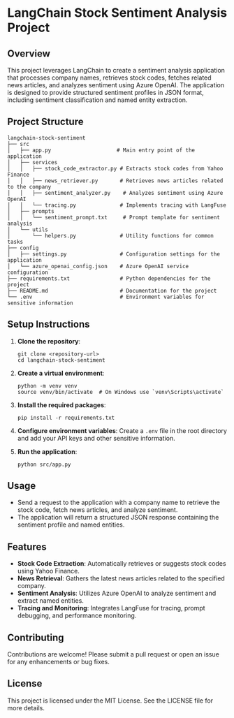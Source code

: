 # LangChain Stock Sentiment Analysis Project

## Overview
This project leverages LangChain to create a sentiment analysis application that processes company names, retrieves stock codes, fetches related news articles, and analyzes sentiment using Azure OpenAI. The application is designed to provide structured sentiment profiles in JSON format, including sentiment classification and named entity extraction.

## Project Structure
```
langchain-stock-sentiment
├── src
│   ├── app.py                     # Main entry point of the application
│   ├── services
│   │   ├── stock_code_extractor.py # Extracts stock codes from Yahoo Finance
│   │   ├── news_retriever.py       # Retrieves news articles related to the company
│   │   ├── sentiment_analyzer.py    # Analyzes sentiment using Azure OpenAI
│   │   └── tracing.py              # Implements tracing with LangFuse
│   ├── prompts
│   │   └── sentiment_prompt.txt     # Prompt template for sentiment analysis
│   └── utils
│       └── helpers.py              # Utility functions for common tasks
├── config
│   ├── settings.py                 # Configuration settings for the application
│   └── azure_openai_config.json    # Azure OpenAI service configuration
├── requirements.txt                # Python dependencies for the project
├── README.md                       # Documentation for the project
└── .env                            # Environment variables for sensitive information
```

## Setup Instructions
1. **Clone the repository**:
   ```
   git clone <repository-url>
   cd langchain-stock-sentiment
   ```

2. **Create a virtual environment**:
   ```
   python -m venv venv
   source venv/bin/activate  # On Windows use `venv\Scripts\activate`
   ```

3. **Install the required packages**:
   ```
   pip install -r requirements.txt
   ```

4. **Configure environment variables**:
   Create a `.env` file in the root directory and add your API keys and other sensitive information.

5. **Run the application**:
   ```
   python src/app.py
   ```

## Usage
- Send a request to the application with a company name to retrieve the stock code, fetch news articles, and analyze sentiment.
- The application will return a structured JSON response containing the sentiment profile and named entities.

## Features
- **Stock Code Extraction**: Automatically retrieves or suggests stock codes using Yahoo Finance.
- **News Retrieval**: Gathers the latest news articles related to the specified company.
- **Sentiment Analysis**: Utilizes Azure OpenAI to analyze sentiment and extract named entities.
- **Tracing and Monitoring**: Integrates LangFuse for tracing, prompt debugging, and performance monitoring.

## Contributing
Contributions are welcome! Please submit a pull request or open an issue for any enhancements or bug fixes.

## License
This project is licensed under the MIT License. See the LICENSE file for more details.